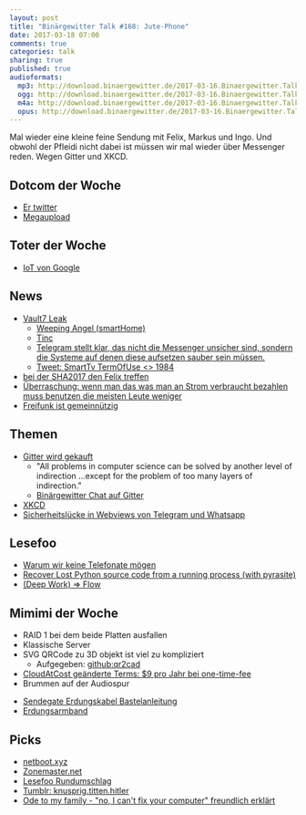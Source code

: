 ```yaml
---
layout: post
title: "Binärgewitter Talk #168: Jute-Phone"
date: 2017-03-18 07:00
comments: true
categories: talk
sharing: true
published: true
audioformats:
  mp3: http://download.binaergewitter.de/2017-03-16.Binaergewitter.Talk.168.mp3
  ogg: http://download.binaergewitter.de/2017-03-16.Binaergewitter.Talk.168.ogg
  m4a: http://download.binaergewitter.de/2017-03-16.Binaergewitter.Talk.168.m4a
  opus: http://download.binaergewitter.de/2017-03-16.Binaergewitter.Talk.168.opus
---
```

Mal wieder eine kleine feine Sendung mit Felix, Markus und Ingo. Und obwohl der Pfleidi nicht dabei ist müssen wir mal wieder über Messenger reden. Wegen Gitter 
und XKCD.

## Dotcom der Woche
- [Er twitter](https://netzpolitik.org/2017/tweet-des-tages-kim-schmitz-bietet-donald-trump-seine-unterstuetzung-an/ )
- [Megaupload](https://torrentfreak.com/mpaa-and-riaa-present-plan-to-recover-megauploads-failing-hard-drives-170315/ )

## Toter der Woche
- [IoT von Google]( http://www.theverge.com/circuitbreaker/2017/3/16/14948696/google-home-assistant-advertising-beauty-and-the-beast )

## News
- [Vault7 Leak]( https://wikileaks.org/ciav7p1/ )
  * [Weeping Angel (smartHome)]( https://wikileaks.org/ciav7p1/cms/page_12353643.html )
  * [Tinc]( https://wikileaks.org/ciav7p1/cms/page_13763714.html )
  * [Telegram stellt klar, das nicht die Messenger unsicher sind, sondern die Systeme auf denen diese aufsetzen sauber sein müssen.]( 
http://telegra.ph/Wikileaks-Vault7-NEWS )
  * [Tweet:  SmartTv TermOfUse <> 1984]( https://twitter.com/xor/status/564356757007261696/photo/1 )
- [bei der SHA2017 den Felix treffen]( https://sha2017.org/ )
- [Überraschung: wenn man das was man an Strom verbraucht bezahlen muss benutzen die meisten Leute weniger]( 
https://arstechnica.com/science/2017/03/switching-apartment-metering-shocks-electricity-freeloaders-into-conservation/ )
- [Freifunk ist gemeinnützig]( https://www.heise.de/newsticker/meldung/Freifunk-Bundesrat-befuerwortet-Gemeinnuetzigkeit-3650176.html )

## Themen

- [Gitter wird gekauft](https://www.heise.de/newsticker/meldung/GitLab-kauft-Entwickler-Chat-Plattform-Gitter-3655144.html )
  * "All problems in computer science can be solved by another level of indirection ...except for the problem of too many layers of indirection."
  * [Binärgewitter Chat auf Gitter](https://gitter.im/Binaergewitter )
- [XKCD](https://xkcd.com/1810/ )
- [Sicherheitslücke in Webviews von Telegram und 
Whatsapp](https://www.heise.de/newsticker/meldung/Schwere-Sicherheitsluecke-in-den-Web-Oberflaechen-von-WhatsApp-und-Telegram-geschlossen-3653793.html )

## Lesefoo
- [Warum wir keine Telefonate mögen](https://editionf.com/Telefonieren-Millennials-Warum-schreibt-ihr-keine-Nachricht )
- [Recover Lost Python source code from a running process (with pyrasite)]( https://gist.github.com/simonw/8aa492e59265c1a021f5c5618f9e6b12 )
- [(Deep Work) => Flow]( https://www.robinwieruch.de/lessons-learned-deep-work-flow/ )

## Mimimi der Woche
- RAID 1 bei dem beide Platten ausfallen
- Klassische Server
- SVG QRCode zu 3D objekt ist viel zu kompliziert
  * Aufgegeben: [github:qr2cad]( https://github.com/brad/qr2cad )
- [CloudAtCost geänderte Terms: $9 pro Jahr bei one-time-fee]( http://www.cloudatcost.com/terms.php )
- Brummen auf der Audiospur
 * [Sendegate Erdungskabel Bastelanleitung]( https://sendegate.de/t/bastelecke-erdungskabel-gegen-50hz-netzbrummen/3262 )
 * [Erdungsarmband]( http://amzn.to/2mxFMNd )

## Picks
- [netboot.xyz](https://netboot.xyz)
- [Zonemaster.net](https://www.zonemaster.net/ )
- [Lesefoo Rundumschlag]( http://www.dev-books.com/ )
- [Tumblr: knusprig.titten.hitler]( http://knusprig-titten-hitler.tumblr.com/ )
- [Ode to my family - "no, I can't fix your computer" freundlich erklärt]( http://turnoff.us/geek/ode-to-my-family/ )
